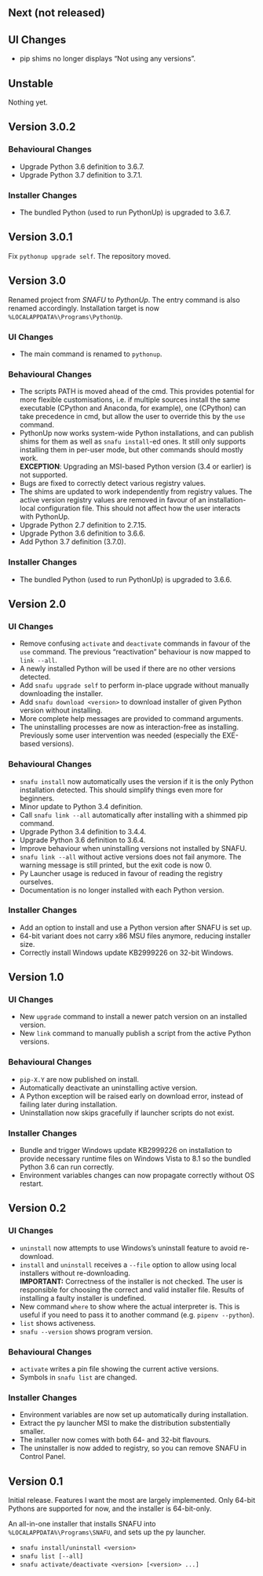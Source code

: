 ## Next (not released)

## UI Changes

* pip shims no longer displays “Not using any versions”.


## Unstable

Nothing yet.


## Version 3.0.2

### Behavioural Changes

* Upgrade Python 3.6 definition to 3.6.7.
* Upgrade Python 3.7 definition to 3.7.1.

### Installer Changes

* The bundled Python (used to run PythonUp) is upgraded to 3.6.7.


## Version 3.0.1

Fix `pythonup upgrade self`. The repository moved.


## Version 3.0

Renamed project from *SNAFU* to *PythonUp*. The entry command is also renamed accordingly. Installation target is now `%LOCALAPPDATA%\Programs\PythonUp`.

### UI Changes

* The main command is renamed to `pythonup`.

### Behavioural Changes

* The scripts PATH is moved ahead of the cmd. This provides potential for more flexible customisations, i.e. if multiple sources install the same executable (CPython and Anaconda, for example), one (CPython) can take precedence in cmd, but allow the user to override this by the `use` command.
* PythonUp now works system-wide Python installations, and can publish shims for them as well as `snafu install`-ed ones. It still only supports installing them in per-user mode, but other commands should mostly work.  
  **EXCEPTION**: Upgrading an MSI-based Python version (3.4 or earlier) is not supported.
* Bugs are fixed to correctly detect various registry values.
* The shims are updated to work independently from registry values. The active version registry values are removed in favour of an installation-local configuration file. This should not affect how the user interacts with PythonUp.
* Upgrade Python 2.7 definition to 2.7.15.
* Upgrade Python 3.6 definition to 3.6.6.
* Add Python 3.7 definition (3.7.0).

### Installer Changes

* The bundled Python (used to run PythonUp) is upgraded to 3.6.6.


## Version 2.0

### UI Changes

* Remove confusing `activate` and `deactivate` commands in favour of the `use` command. The previous “reactivation” behaviour is now mapped to `link --all`.
* A newly installed Python will be used if there are no other versions detected.
* Add `snafu upgrade self` to perform in-place upgrade without manually downloading the installer.
* Add `snafu download <version>` to download installer of given Python version without installing.
* More complete help messages are provided to command arguments.
* The uninstalling processes are now as interaction-free as installing. Previously some user intervention was needed (especially the EXE-based versions).

### Behavioural Changes

* `snafu install` now automatically uses the version if it is the only Python installation detected. This should simplify things even more for beginners.
* Minor update to Python 3.4 definition.
* Call `snafu link --all` automatically after installing with a shimmed pip command.
* Upgrade Python 3.4 definition to 3.4.4.
* Upgrade Python 3.6 definition to 3.6.4.
* Improve behaviour when uninstalling versions not installed by SNAFU.
* `snafu link --all` without active versions does not fail anymore. The warning message is still printed, but the exit code is now 0.
* Py Launcher usage is reduced in favour of reading the registry ourselves.
* Documentation is no longer installed with each Python version.

### Installer Changes

* Add an option to install and use a Python version after SNAFU is set up.
* 64-bit variant does not carry x86 MSU files anymore, reducing installer size.
* Correctly install Windows update KB2999226 on 32-bit Windows.


## Version 1.0

### UI Changes

* New `upgrade` command to install a newer patch version on an installed version.
* New `link` command to manually publish a script from the active Python versions.

### Behavioural Changes

* `pip-X.Y` are now published on install.
* Automatically deactivate an uninstalling active version.
* A Python exception will be raised early on download error, instead of failing later during installation.
* Uninstallation now skips gracefully if launcher scripts do not exist.

### Installer Changes

* Bundle and trigger Windows update KB2999226 on installation to provide necessary runtime files on Windows Vista to 8.1 so the bundled Python 3.6 can run correctly.
* Environment variables changes can now propagate correctly without OS restart.


## Version 0.2

### UI Changes

* `uninstall` now attempts to use Windows’s uninstall feature to avoid re-download.
* `install` and `uninstall` receives a `--file` option to allow using local installers without re-downloading.  
  **IMPORTANT:** Correctness of the installer is not checked. The user is responsible for choosing the correct and valid installer file. Results of installing a faulty installer is undefined.
* New command `where` to show where the actual interpreter is. This is useful if you need to pass it to another command (e.g. `pipenv --python`).
* `list` shows activeness.
* `snafu --version` shows program version.

### Behavioural Changes

* `activate` writes a pin file showing the current active versions.
* Symbols in `snafu list` are changed.

### Installer Changes

* Environment variables are now set up automatically during installation.
* Extract the py launcher MSI to make the distribution substentially smaller.
* The installer now comes with both 64- and 32-bit flavours.
* The uninstaller is now added to registry, so you can remove SNAFU in Control Panel.


## Version 0.1

Initial release. Features I want the most are largely implemented. Only 64-bit Pythons are supported for now, and the installer is 64-bit-only.

An all-in-one installer that installs SNAFU into
`%LOCALAPPDATA%\Programs\SNAFU`, and sets up the py launcher.

* `snafu install/uninstall <version>`
* `snafu list [--all]`
* `snafu activate/deactivate <version> [<version> ...]`
